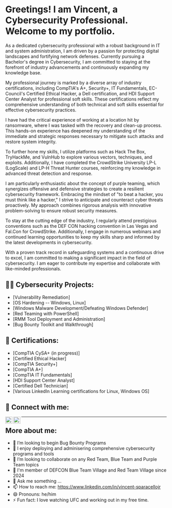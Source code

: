 <h1>Greetings! I am Vincent, a Cybersecurity Professional. Welcome to my portfolio. </h1>

</h2> As a dedicated cybersecurity professional with a robust background in IT and system administration, I am driven by a passion for protecting digital landscapes and fortifying network defenses. Currently pursuing a Bachelor's degree in Cybersecurity, I am committed to staying at the forefront of industry advancements and continuously expanding my knowledge base.

My professional journey is marked by a diverse array of industry certifications, including CompTIA's A+, Security+, IT Fundamentals, EC-Council's Certified Ethical Hacker, a Dell certification, and HDI Support Center Analyst for professional soft skills. These certifications reflect my comprehensive understanding of both technical and soft skills essential for effective cybersecurity practices.

I have had the critical experience of working at a location hit by ransomware, where I was tasked with the recovery and clean-up process. This hands-on experience has deepened my understanding of the immediate and strategic responses necessary to mitigate such attacks and restore system integrity.

To further hone my skills, I utilize platforms such as Hack The Box, TryHackMe, and VulnHub to explore various vectors, techniques, and exploits. Additionally, I have completed the CrowdStrike University LP-L (LogScale) and LP-H Threat Hunter courses, reinforcing my knowledge in advanced threat detection and response.

I am particularly enthusiastic about the concept of purple teaming, which synergizes offensive and defensive strategies to create a resilient cybersecurity framework. Embracing the mindset of "to beat a hacker, you must think like a hacker," I strive to anticipate and counteract cyber threats proactively. My approach combines rigorous analysis with innovative problem-solving to ensure robust security measures.

To stay at the cutting edge of the industry, I regularly attend prestigious conventions such as the DEF CON hacking convention in Las Vegas and Fal.Con for CrowdStrike. Additionally, I engage in numerous webinars and continued learning opportunities to keep my skills sharp and informed by the latest developments in cybersecurity.

With a proven track record in safeguarding systems and a continuous drive to excel, I am committed to making a significant impact in the field of cybersecurity. I am eager to contribute my expertise and collaborate with like-minded professionals. </h2>

<h2>👨‍💻 Cybersecurity Projects:</h2>

  - [Vulnerability Remediation]
  - [OS Hardening -- Windows, Linux]
  - [Windows Malware Development/Defeating Windows Defender]
  - [Red Teaming with PowerShell]
  - [RMM Tool Deployment and Administration]
  - [Bug Bounty Toolkit and Walkthrough]

<h2>📃 Certifications:</h2>

   - [CompTIA CySA+ (in progress)]
   - [Certified Ethical Hacker]
   - [CompTIA Security+]
   - [CompTIA A+]
   - [CompTIA IT Fundamentals]
   - [HDI Support Center Analyst]
   - [Certified Dell Technician]
   - [Various LinkedIn Learning certifications for Linux, Windows OS]
   
    
<h2> 🤳 Connect with me:</h2>

<a href="Coming Soon" target="_blank">
  <img align="left" alt="Coming Soon | YouTube" width="22px" src="https://cdn.jsdelivr.net/npm/simple-icons@v3/icons/youtube.svg" />
</a>
<a href="https://www.linkedin.com/in/vincent-sparacellojr" target="_blank">
  <img align="left" alt="vjsparacello | LinkedIn" width="22px" src="https://cdn.jsdelivr.net/npm/simple-icons@v3/icons/linkedin.svg" />
</a>

-----------------------------------------------------------


<h2> More about me:  </h2>

- 🔭 I’m looking to begin Bug Bounty Programs
- 🌱 I enjoy deploying and adminisering comprehensive cybersecurity programs and tools
- 👯 I’m looking to collaborate on any Red Team, Blue Team and Purple Team topics
- 🤔 I'm member of DEFCON Blue Team Village and Red Team Village since 2024 
- 💬 Ask me something ...
- 📫 How to reach me: https://www.linkedin.com/in/vincent-sparacellojr
- 😄 Pronouns: he/him
- ⚡ Fun fact: I love watching UFC and working out in my free time.   

